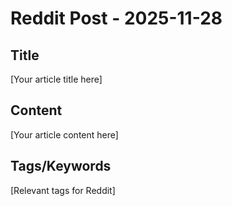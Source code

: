 # Reddit Post - 2025-11-28

## Title
[Your article title here]

## Content
[Your article content here]

## Tags/Keywords
[Relevant tags for Reddit]
